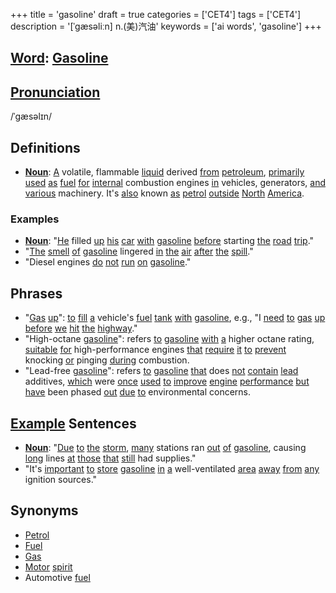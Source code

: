 +++
title = 'gasoline'
draft = true
categories = ['CET4']
tags = ['CET4']
description = '[ˈgæsəliːn] n.(美)汽油'
keywords = ['ai words', 'gasoline']
+++

## [Word](/post/word/): [Gasoline](/post/gasoline/)

## [Pronunciation](/post/pronunciation/)
/ˈgæsəlɪn/

## Definitions
- **[Noun](/post/noun/)**: [A](/post/a/) volatile, flammable [liquid](/post/liquid/) derived [from](/post/from/) [petroleum](/post/petroleum/), [primarily](/post/primarily/) [used](/post/used/) [as](/post/as/) [fuel](/post/fuel/) [for](/post/for/) [internal](/post/internal/) combustion engines [in](/post/in/) vehicles, generators, [and](/post/and/) [various](/post/various/) machinery. It's [also](/post/also/) known [as](/post/as/) [petrol](/post/petrol/) [outside](/post/outside/) [North](/post/north/) [America](/post/america/).

### Examples
- **[Noun](/post/noun/)**: "[He](/post/he/) filled [up](/post/up/) [his](/post/his/) [car](/post/car/) [with](/post/with/) [gasoline](/post/gasoline/) [before](/post/before/) starting [the](/post/the/) [road](/post/road/) [trip](/post/trip/)."
- "[The](/post/the/) [smell](/post/smell/) [of](/post/of/) [gasoline](/post/gasoline/) lingered [in](/post/in/) [the](/post/the/) [air](/post/air/) [after](/post/after/) [the](/post/the/) [spill](/post/spill/)."
- "Diesel engines [do](/post/do/) [not](/post/not/) [run](/post/run/) [on](/post/on/) [gasoline](/post/gasoline/)."

## Phrases
- "[Gas](/post/gas/) [up](/post/up/)": [to](/post/to/) [fill](/post/fill/) [a](/post/a/) vehicle's [fuel](/post/fuel/) [tank](/post/tank/) [with](/post/with/) [gasoline](/post/gasoline/), e.g., "I [need](/post/need/) [to](/post/to/) [gas](/post/gas/) [up](/post/up/) [before](/post/before/) [we](/post/we/) [hit](/post/hit/) [the](/post/the/) [highway](/post/highway/)."
- "High-octane [gasoline](/post/gasoline/)": refers [to](/post/to/) [gasoline](/post/gasoline/) [with](/post/with/) [a](/post/a/) higher octane rating, [suitable](/post/suitable/) [for](/post/for/) high-performance engines [that](/post/that/) [require](/post/require/) [it](/post/it/) [to](/post/to/) [prevent](/post/prevent/) knocking [or](/post/or/) pinging [during](/post/during/) combustion.
- "Lead-free [gasoline](/post/gasoline/)": refers [to](/post/to/) [gasoline](/post/gasoline/) [that](/post/that/) does [not](/post/not/) [contain](/post/contain/) [lead](/post/lead/) additives, [which](/post/which/) were [once](/post/once/) [used](/post/used/) [to](/post/to/) [improve](/post/improve/) [engine](/post/engine/) [performance](/post/performance/) [but](/post/but/) [have](/post/have/) been phased [out](/post/out/) [due](/post/due/) [to](/post/to/) environmental concerns.

## [Example](/post/example/) Sentences
- **[Noun](/post/noun/)**: "[Due](/post/due/) [to](/post/to/) [the](/post/the/) [storm](/post/storm/), [many](/post/many/) stations ran [out](/post/out/) [of](/post/of/) [gasoline](/post/gasoline/), causing [long](/post/long/) lines [at](/post/at/) [those](/post/those/) [that](/post/that/) [still](/post/still/) had supplies."
- "It's [important](/post/important/) [to](/post/to/) [store](/post/store/) [gasoline](/post/gasoline/) [in](/post/in/) [a](/post/a/) well-ventilated [area](/post/area/) [away](/post/away/) [from](/post/from/) [any](/post/any/) ignition sources."

## Synonyms
- [Petrol](/post/petrol/)
- [Fuel](/post/fuel/)
- [Gas](/post/gas/)
- [Motor](/post/motor/) [spirit](/post/spirit/)
- Automotive [fuel](/post/fuel/)
